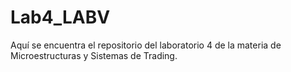 # Lab4_LABV
Aquí se encuentra el repositorio del laboratorio 4 de la materia de Microestructuras y Sistemas de Trading.

